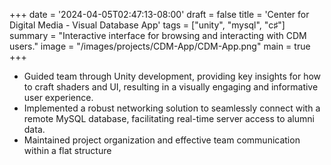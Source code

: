 +++
date = '2024-04-05T02:47:13-08:00'
draft = false
title = 'Center for Digital Media - Visual Database App'
tags = ["unity", "mysql", "c♯"]
summary = "Interactive interface for browsing and interacting with CDM users."
image = "/images/projects/CDM-App/CDM-App.png"
main = true
+++

- Guided team through Unity development, providing key insights for how to craft shaders
  and UI, resulting in a visually engaging and informative user experience.
- Implemented a robust networking solution to seamlessly connect with a remote MySQL
  database, facilitating real-time server access to alumni data.
- Maintained project organization and effective team communication within a flat
  structure
